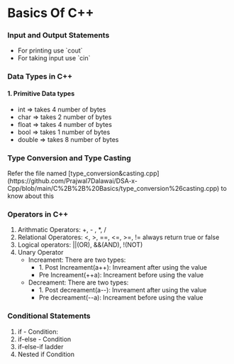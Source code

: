 <h1>Basics Of C++</h1>
<h3>Input and Output Statements</h3>
<ul>
<li>For printing use `cout`</li>
<li>For taking input use `cin`</li></ul>

<h3>Data Types in C++</h3>
<h4>1. Primitive Data types</h4>
<ul>
<li>int => takes 4 number of bytes</li>
<li>char => takes 2 number of bytes</li>
<li>float => takes 4 number of bytes</li>
<li>bool => takes 1 number of bytes</li>
<li>double => takes 8 number of bytes</li>
</ul>

<h3>Type Conversion and Type Casting</h3>
<p>Refer the file named [type_conversion&casting.cpp](https://github.com/Prajwal7Dalawai/DSA-x-Cpp/blob/main/C%2B%2B%20Basics/type_conversion%26casting.cpp) to know about this</p>

<h3>Operators in C++</h3>
<ol>
<li>Arithmatic Operators: +, - , *, /</li>
<li>Relational Operatores: <, >, ==, <=, >=, !=  always return true or false</li>
<li>Logical operators: ||(OR), &&(AND), !(NOT) </li>
<li>Unary Operator
<ul>
<li>Increament: There are two types:<ul><li>1. Post Increament(a++): Invreament after using the value</li><li>Pre Increament(++a): Increament before using the value</li></ul></li>
<li>Decreament: There are two types:<ul><li>1. Post decreament(a--): Invreament after using the value</li><li>Pre decreament(--a): Increament before using the value</li></ul></li>
</ul></li>
</ol>

<h3>Conditional Statements</h3>
<ol>
<li>if - Condition: </li>
<li>if-else - Condition </li>
<li>if-else-if ladder </li>
<li>Nested if Condition </li>
</ol>